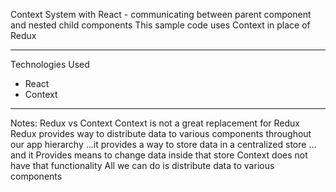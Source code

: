 Context System with React - communicating between parent component and nested child components
This sample code uses Context in place of Redux

---

Technologies Used
 * React
 * Context

---

Notes:
Redux vs Context
Context is not a great replacement for Redux
Redux provides way to distribute data to various components throughout our app hierarchy
...it provides a way to store data in a centralized store
... and it Provides means to change data inside that store
Context does not have that functionality
All we can do is distribute data to various components
